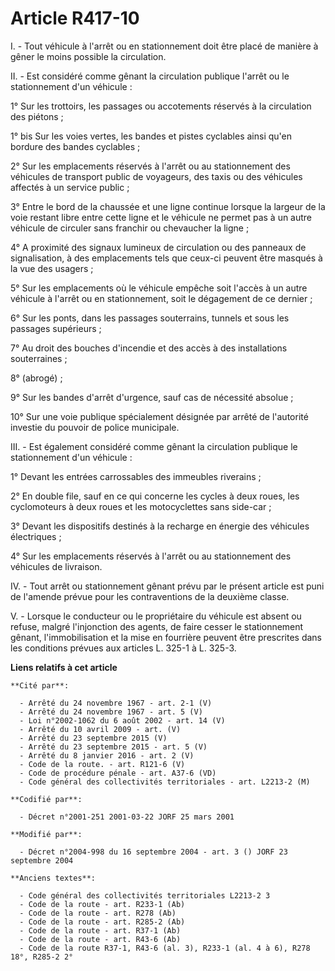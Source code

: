 # Article R417-10

I. - Tout véhicule à l'arrêt ou en stationnement doit être placé de manière à gêner le moins possible la circulation.

II. - Est considéré comme gênant la circulation publique l'arrêt ou le stationnement d'un véhicule :

1° Sur les trottoirs, les passages ou accotements réservés à la circulation des piétons ;

1° bis Sur les voies vertes, les bandes et pistes cyclables ainsi qu'en bordure des bandes cyclables ;

2° Sur les emplacements réservés à l'arrêt ou au stationnement des véhicules de transport public de voyageurs, des taxis ou
des véhicules affectés à un service public ;

3° Entre le bord de la chaussée et une ligne continue lorsque la largeur de la voie restant libre entre cette ligne et le
véhicule ne permet pas à un autre véhicule de circuler sans franchir ou chevaucher la ligne ;

4° A proximité des signaux lumineux de circulation ou des panneaux de signalisation, à des emplacements tels que ceux-ci
peuvent être masqués à la vue des usagers ;

5° Sur les emplacements où le véhicule empêche soit l'accès à un autre véhicule à l'arrêt ou en stationnement, soit le
dégagement de ce dernier ;

6° Sur les ponts, dans les passages souterrains, tunnels et sous les passages supérieurs ;

7° Au droit des bouches d'incendie et des accès à des installations souterraines ;

8° (abrogé) ;

9° Sur les bandes d'arrêt d'urgence, sauf cas de nécessité absolue ;

10° Sur une voie publique spécialement désignée par arrêté de l'autorité investie du pouvoir de police municipale.

III. - Est également considéré comme gênant la circulation publique le stationnement d'un véhicule :

1° Devant les entrées carrossables des immeubles riverains ;

2° En double file, sauf en ce qui concerne les cycles à deux roues, les cyclomoteurs à deux roues et les motocyclettes sans
side-car ;

3° Devant les dispositifs destinés à la recharge en énergie des véhicules électriques ;

4° Sur les emplacements réservés à l'arrêt ou au stationnement des véhicules de livraison.

IV. - Tout arrêt ou stationnement gênant prévu par le présent article est puni de l'amende prévue pour les contraventions de
la deuxième classe.

V. - Lorsque le conducteur ou le propriétaire du véhicule est absent ou refuse, malgré l'injonction des agents, de faire
cesser le stationnement gênant, l'immobilisation et la mise en fourrière peuvent être prescrites dans les conditions prévues
aux articles L. 325-1 à L. 325-3.

**Liens relatifs à cet article**

	**Cité par**:

	  - Arrêté du 24 novembre 1967 - art. 2-1 (V)
	  - Arrêté du 24 novembre 1967 - art. 5 (V)
	  - Loi n°2002-1062 du 6 août 2002 - art. 14 (V)
	  - Arrêté du 10 avril 2009 - art. (V)
	  - Arrêté du 23 septembre 2015 (V)
	  - Arrêté du 23 septembre 2015 - art. 5 (V)
	  - Arrêté du 8 janvier 2016 - art. 2 (V)
	  - Code de la route. - art. R121-6 (V)
	  - Code de procédure pénale - art. A37-6 (VD)
	  - Code général des collectivités territoriales - art. L2213-2 (M)

	**Codifié par**:

	  - Décret n°2001-251 2001-03-22 JORF 25 mars 2001

	**Modifié par**:

	  - Décret n°2004-998 du 16 septembre 2004 - art. 3 () JORF 23 septembre 2004

	**Anciens textes**:

	  - Code général des collectivités territoriales L2213-2 3
	  - Code de la route - art. R233-1 (Ab)
	  - Code de la route - art. R278 (Ab)
	  - Code de la route - art. R285-2 (Ab)
	  - Code de la route - art. R37-1 (Ab)
	  - Code de la route - art. R43-6 (Ab)
	  - Code de la route R37-1, R43-6 (al. 3), R233-1 (al. 4 à 6), R278 18°, R285-2 2°

